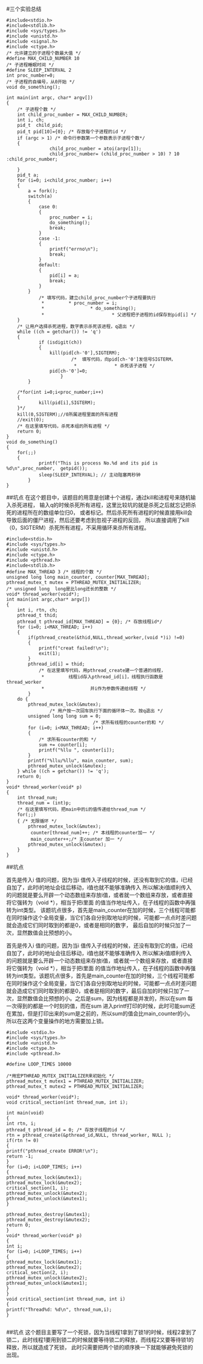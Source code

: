 
#三个实验总结

```
#include<stdio.h>
#include<stdlib.h>
#include <sys/types.h>
#include <unistd.h> 
#include <signal.h>
#include <ctype.h> 
/* 允许建立的子进程个数最大值 */
#define MAX_CHILD_NUMBER 10 
/* 子进程睡眠时间 */
#define SLEEP_INTERVAL 2 
int proc_number=0; 
/* 子进程的自编号，从0开始 */
void do_something(); 

int main(int argc, char* argv[])
{   
    /* 子进程个数 */
    int child_proc_number = MAX_CHILD_NUMBER; 
    int i, ch; 
    pid_t  child_pid; 
    pid_t pid[10]={0}; /* 存放每个子进程的id */ 
    if (argc > 1) /* 命令行参数第一个参数表示子进程个数*/ 
    {
                child_proc_number = atoi(argv[1]); 
                child_proc_number= (child_proc_number > 10) ? 10 :child_proc_number;
            
    }
    pid_t a;
    for (i=0; i<child_proc_number; i++) 
    { 
        a = fork();
        switch(a)
        {
            case 0:
            {
                proc_number = i;
                do_something();
                break;
            }
            case -1:
            {
                printf("errno\n");
                break;
            }
            default:
            {
                pid[i] = a;
                break;
            }
        }
            /* 填写代码，建立child_proc_number个子进程要执行
             *         * proc_number = i; 
             *                 * do_something(); 
             *                         * 父进程把子进程的id保存到pid[i] */ 
    }
    /* 让用户选择杀死进程，数字表示杀死该进程，q退出 */
    while ((ch = getchar()) != 'q')  
    { 
            if (isdigit(ch)) 
            { 
                kill(pid[ch-'0'],SIGTERM);
                        /*  填写代码，向pid[ch-'0']发信号SIGTERM， 
                         *              * 杀死该子进程 */ 
                pid[ch-'0']=0;
                    }
        }

    /*for(int i=0;i<proc_number;i++)
    {
            kill(pid[i],SIGTERM);
    }*/
    kill(0,SIGTERM);//0所属进程里面的所有进程
    //exit(0);
    /* 在这里填写代码，杀死本组的所有进程 */ 
    return 0;
} 
void do_something() 
{ 
    for(;;) 
    {  
            printf("This is process No.%d and its pid is %d\n",proc_number,  getpid());
            sleep(SLEEP_INTERVAL); // 主动阻塞两秒钟
        }
}

```

##坑点
在这个题目中，该题目的用意是创建十个进程，通过kill和进程号来随机输入杀死进程，
输入q的时候杀死所有进程，这里比较坑的就是杀死之后就忘记把杀死的进程所在的数组单位归0，
或者标记。然后杀死所有进程的时候直接用kill会导致后面的僵尸进程，然后还要考虑到忽视子进程的反回，
所以直接调用了kill（0，SIGTERM）杀死所有进程，不采用循环来杀所有进程。


```
#include<stdio.h>
#include <sys/types.h>
#include <unistd.h> 
#include <ctype.h>
#include <pthread.h>
#include<stdlib.h>
#define MAX_THREAD 3 /* 线程的个数 */
unsigned long long main_counter, counter[MAX_THREAD];
pthread_mutex_t mutex = PTHREAD_MUTEX_INITIALIZER;
/* unsigned long  long是比long还长的整数 */
void* thread_worker(void*); 
int main(int argc,char* argv[])
{     
    int i, rtn, ch;
    pthread_t thid;
    pthread_t pthread_id[MAX_THREAD] = {0}; /* 存放线程id*/ 
    for (i=0; i<MAX_THREAD; i++)
    { 
        if(pthread_create(&thid,NULL,thread_worker,(void *)i) !=0)
        {
            printf("creat failed!\n");
            exit(1);
        }
        pthread_id[i] = thid;
            /* 在这里填写代码，用pthread_create建一个普通的线程，
             *         线程id存入pthread_id[i]，线程执行函数是thread_worker
             *                 并i作为参数传递给线程 */
        }    
    do {
        pthread_mutex_lock(&mutex);
                /* 用户按一次回车执行下面的循环体一次。按q退出 */          
        unsigned long long sum = 0;    
                                /* 求所有线程的counter的和 */
        for (i=0; i<MAX_THREAD; i++) 
        {
            /* 求所有counter的和 */         
            sum += counter[i];             
            printf("%llu ", counter[i]);        
        }
        printf("%llu/%llu", main_counter, sum);   
        pthread_mutex_unlock(&mutex);
    } while ((ch = getchar()) != 'q'); 
    return 0;
} 
void* thread_worker(void* p)
{ 
    int thread_num;
    thread_num = (int)p;
    /* 在这里填写代码，把main中的i的值传递给thread_num */ 
    for(;;) 
    { /* 无限循环 */
        pthread_mutex_lock(&mutex);
         counter[thread_num]++; /* 本线程的counter加一 */ 
         main_counter++;/* 主counter 加一 */
        pthread_mutex_unlock(&mutex);
    } 
}

```
##坑点

首先是传入i 值的问题，因为当i 值传入子线程的时候，还没有取到它的值，i已经自加了，此时i的地址会往后移动，i值也就不能够准确传入
所以解决i值顺利传入的问题就是要么开辟一个动态数组来存放i值，或者就一个数组来存放，或者直接将它强转为（void *），相当于把i里面
的值当作地址传入，在子线程的函数中再强转为int类型。
该题坑点很多，首先是main_counter在加的时候，三个线程可能都在同时操作这个全局变量，当它们各自分别取地址的时候，可能都一点点时差问题就会造成它们同时取到的都是0，或者是相同的数字，
最后自加的时候只加了一次，显然数值会比预想的小。

首先是传入i 值的问题，因为当i 值传入子线程的时候，还没有取到它的值，i已经自加了，此时i的地址会往后移动，i值也就不能够准确传入
所以解决i值顺利传入的问题就是要么开辟一个动态数组来存放i值，或者就一个数组来存放，或者直接将它强转为（void *），相当于把i里面
的值当作地址传入，在子线程的函数中再强转为int类型。该题坑点很多，首先是main_counter在加的时候，三个线程可能都在同时操作这个全局变量，当它们各自分别取地址的时候，可能都一点点时差问题就会造成它们同时取到的都是0，或者是相同的数字，最后自加的时候只加了一次，显然数值会比预想的小。之后是sum，因为线程都是并发的，所以在sum 每一次得到的都是一个时刻的值，而在sum 进入printf打印的时候，此时可能sum还在累加，但是打印出来的sum是之前的，所以sum的值会比main_counter的小。
所以在这两个变量操作的地方需要加上锁。



```
#include <stdio.h>
#include <sys/types.h>
#include <unistd.h>
#include <ctype.h>
#include <pthread.h>

#define LOOP_TIMES 10000

/*用宏PTHREAD_MUTEX_INITIALIZER来初始化 */
pthread_mutex_t mutex1 = PTHREAD_MUTEX_INITIALIZER;
pthread_mutex_t mutex2 = PTHREAD_MUTEX_INITIALIZER;

void* thread_worker(void*);
void critical_section(int thread_num, int i);

int main(void)
{
int rtn, i;
pthread_t pthread_id = 0; /* 存放子线程的id */
rtn = pthread_create(&pthread_id,NULL, thread_worker, NULL );
if(rtn != 0)
{
printf("pthread_create ERROR!\n");
return -1;
}
for (i=0; i<LOOP_TIMES; i++)
{
pthread_mutex_lock(&mutex1);
pthread_mutex_lock(&mutex2);
critical_section(1, i);
pthread_mutex_unlock(&mutex2);
pthread_mutex_unlock(&mutex1);
}

pthread_mutex_destroy(&mutex1);
pthread_mutex_destroy(&mutex2);
return 0;
}
void* thread_worker(void* p)
{
int i;
for (i=0; i<LOOP_TIMES; i++)
{
pthread_mutex_lock(&mutex1);
pthread_mutex_lock(&mutex2);
critical_section(2, i);
pthread_mutex_unlock(&mutex2);
pthread_mutex_unlock(&mutex1);
}
}
void critical_section(int thread_num, int i)
{
printf("Thread%d: %d\n", thread_num,i);
}


```
##坑点
这个题目主要写了一个死锁，因为当线程1拿到了锁1的时候，线程2拿到了锁二，此时线程1要用到锁二的时候就要等待锁二的释放，而线程2又要等待锁1的释放，所以就造成了死锁，
此时只需要把两个锁的顺序换一下就能够避免死锁的出现。

